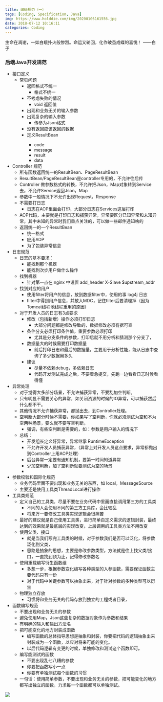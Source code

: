 ```yaml
---
title: 编码规范（一）
tags: [Coding, Specification, Java]
img: https://www.holddie.com/img/20200105161556.jpg
date: 2018-07-12 10:16:11
categories: Coding
---
```


生命在凋谢，一如白蛾扑火般惨烈。命运又轮回，化作破茧成蝶的喜悦！				——白子



### 后端Java开发规范

- 接口定义
  - 常见问题
    - 返回格式不统一
      - 格式不统一
    - 不考虑失败的情况
      - void 返回值
    - 出现和业务无关的输入参数
    - 出现复杂的输入参数
      - 传参为Json格式
    - 没有返回应该返回的数据
    - 定义ResultBean<T>
      - code
      - message
      - result
      - data
- Controller 规范
  - 所有函数返回统一的ResultBean、PageResultBean
  - ResultBean/PageResultBean是controller专用的，不允许往后传
  - Controller 做参数格式的转换，不允许把Json，Map对象转到Service去，不允许Service返回Json，Map
  - 参数中一般情况下不允许出现Request，Response
  - 不需要打日志
    - 日志在AOP里面会打印，大部分日志在Services这层打印
  - AOP代码，主要就是打印日志和捕获异常，异常要区分已知异常和未知异常，其中未知的异常时我们重点关注的，可以做一些邮件通知啥的
  - 返回统一的一个ResultBean
    - 统一格式
    - 应用AOP
    - 为了包装异常信息
- 日志规范
  - 日志的基本要求：
    - 能找到那个机器
    - 能找到次步用户做什么操作
  - 找到机器
    - 针对第一点在 nginx 中设置
      add_header X-Slave $upstream_addr
  - 找到对应的用户
    - 使用filter将用户的信息，放到数据filter中，使用的事 log4j 日志
    - filter中得到用户信息，并放入MDC，记住filter后要清理掉（因为Tomcat线程池线程重用的原因）
  - 对于开发人员的日志有3点要求
    - 修改（包括新增）操作必须打印日志
      - 大部分问题都是修改导致的，数据修改必须有据可查
    - 条件分支必须打印条件值，重要参数必须打印
      - 尤其是分支条件的参数，打印后就不用分析和猜测那个分支了，
    - 数据量大的时候需要打印数据量
      - 前后打印日志和最后的数据量，主要用于分析性能，能从日志中查询了多少数据用多久
    - 建议
      - 尽量不依赖debug，多依赖日志
      - 代码开发测试完成之后，不要着急提交，先跑一边看看日志时候看得懂
- 异常处理
  - 对于觉得大多部分场景，不允许捕获异常，不要乱加空判断。
  - 只有明显不需要关心的异常，如关闭资源的时候的IO异常，可以捕获然后什么都不干。
  - 其他情况不允许捕获异常，都抛出去，到Controller处理。
  - 空判断大部分时候不需要，你如果写了空判断，你就必须测试为空和不为空两种场景，要么就不要写空判断。
    - 强调，有些空判断是需要的，如：参数是用户输入的情况下
  - 总结：
    - 开发组长定义好异常，异常继承 RuntimeException
    - 不允许开发人员捕获异常，（异常上对开发人员这点要求，异常都抛出到Controller上用AOP处理）
    - 后台异常一定要有通知机制，要第一时间知道异常
    - 少加空判断，加了空判断就要测试为空的场景
    - 
- 参数校验和国际化规范
  - 业务代码里面不要出现和业务无关的东西，如 local，MessageSource
  - 主要还是使用工具类ThreadLocal进行操作
- 工具类规范
  - 定义自己的工具类，尽量不要在业务代码中里面直接调用第三方的工具类
    - 不同的人会使用不同的第三方工具库，会比较乱
    - 将来万一要修改工具类实现逻辑会很痛苦
  - 最好的建议就是自己使用工具类，进行简单自定义需求的逻辑封装，最终达到的效果就是最底层的实现改变，上层调用的工具类方法不用改变
  - 使用父类、接口
    - 就是当我们写完工具类的时候，对于参数我们是否可以泛化，将参数泛化到父类，
    - 思路是抽象的思想，主要是修改参数类型，方法就是往上找父类/接口，一直找到顶为止，记得修改参数名
  - 使用重载编写衍生函数组
    - 多想一步，根据参数变化编写各种类型的入参函数，需要保证函数主要代码只有一份
    - 对于代码中关键参数可以抽象出来，对于针对参数的多种类型可以衍生
  - 物理独立存放
    - 习惯将和业务无关的代码存放到独立的工程或者目录，
- 函数编写规范
  - 不要出现和业务无关的参数
  - 避免使用Map，Json这些复杂的数据对象作为参数和结果
  - 有明确的输入和输出方法名
  - 把可能变化的地方封装成函数
    - 编写函数的总体指导思想是抽象和封装，你要把代码的逻辑抽象出来封装成为一个函数，以应对将来可能的变化。
    - 以后代码逻辑有变更的时候，单独修改和测试这个函数即可。
  - 编写能测试的函数
    - 不要出现乱七八糟的参数
    - 你要把函数写小一点
    - 你要有单独测试每个函数的习惯
  - 一句话：使用简单参数，不要出现和业务无关的参数，把可能变化的地方都写出独立的函数，力求每一个函数都可以单独测试。

![](https://www.holddie.com/img/20200105161622.png)

